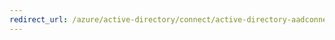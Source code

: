 ```yaml
---
redirect_url: /azure/active-directory/connect/active-directory-aadconnectsync-service-manager-ui-operations
---
```

